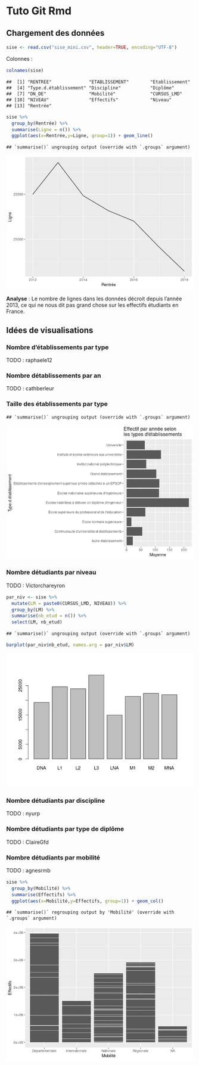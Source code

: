 Tuto Git Rmd
================

## Chargement des données

``` r
sise <- read.csv("sise_mini.csv", header=TRUE, encoding="UTF-8")
```

Colonnes :

``` r
colnames(sise)
```

    ##  [1] "RENTREE"              "ETABLISSEMENT"        "Etablissement"       
    ##  [4] "Type.d.établissement" "Discipline"           "Diplôme"             
    ##  [7] "DN_DE"                "Mobilité"             "CURSUS_LMD"          
    ## [10] "NIVEAU"               "Effectifs"            "Niveau"              
    ## [13] "Rentrée"

``` r
sise %>%
  group_by(Rentrée) %>%
  summarise(Ligne = n()) %>%
  ggplot(aes(x=Rentrée,y=Ligne, group=1)) + geom_line()
```

    ## `summarise()` ungrouping output (override with `.groups` argument)

![](sise_mini_files/figure-gfm/graphe-1.png)<!-- -->

**Analyse** : Le nombre de lignes dans les données décroit depuis
l’année 2013, ce qui ne nous dit pas grand chose sur les effectifs
étudiants en France.

## Idées de visualisations

### Nombre d’établissements par type

TODO : raphaele12

### Nombre détablissements par an

TODO : cathberleur

### Taille des établissements par type

    ## `summarise()` ungrouping output (override with `.groups` argument)

![](sise_mini_files/figure-gfm/quentin-1.png)<!-- -->

### Nombre détudiants par niveau

TODO : Victorchareyron

``` r
par_niv <- sise %>%
  mutate(LM = paste0(CURSUS_LMD, NIVEAU)) %>%
  group_by(LM) %>%
  summarise(nb_etud = n()) %>%
  select(LM, nb_etud)
```

    ## `summarise()` ungrouping output (override with `.groups` argument)

``` r
barplot(par_niv$nb_etud, names.arg = par_niv$LM)
```

![](sise_mini_files/figure-gfm/unnamed-chunk-1-1.png)<!-- -->

### Nombre détudiants par discipline

TODO : nyurp

### Nombre détudiants par type de diplôme

TODO : ClaireGfd

### Nombre détudiants par mobilité

TODO : agnesrmb

``` r
sise %>%
  group_by(Mobilité) %>%
  summarise(Effectifs) %>%
  ggplot(aes(x=Mobilité,y=Effectifs, group=1)) + geom_col()
```

    ## `summarise()` regrouping output by 'Mobilité' (override with `.groups` argument)

![](sise_mini_files/figure-gfm/graphe.agnes-1.png)<!-- -->

